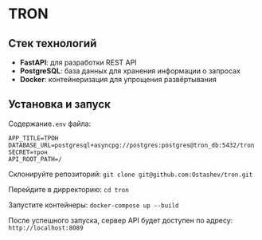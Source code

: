 # TRON


## Стек технологий
- **FastAPI**: для разработки REST API
- **PostgreSQL**: база данных для хранения информации о запросах
- **Docker**: контейнеризация для упрощения развёртывания

## Установка и запуск

Содержание`.env` файла:
   ```env
   APP_TITLE=TPOH
   DATABASE_URL=postgresql+asyncpg://postgres:postgres@tron_db:5432/tron
   SECRET=трон
   API_ROOT_PATH=/
   ```

   Склонируйте репозиторий:
   ```git clone git@github.com:Ostashev/tron.git```

   Перейдите в дирректорию:
   ```cd tron```

   Запустите контейнеры:
   ```docker-compose up --build```

   После успешного запуска, сервер API будет доступен по адресу:
   ```http://localhost:8089```
